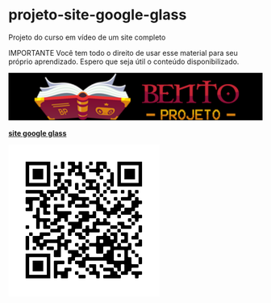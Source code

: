 # projeto-site-google-glass
 Projeto do curso em vídeo de um site completo 

 IMPORTANTE
 Você tem todo o direito de usar esse material 
para seu próprio aprendizado. Espero que seja útil 
o conteúdo disponibilizado. 

<img src="logo-bento-projeto.png" alt="logo bento-projeto no formato png"><br>

<a href="https://ronaldobento.github.io/projeto-site-google-glass/index.html" target="_blank" rel="external" title="site google glass"><strong>site google glass</strong></a><br>

<img src="frame.png" alt="qr code do site no formato png"><br>

